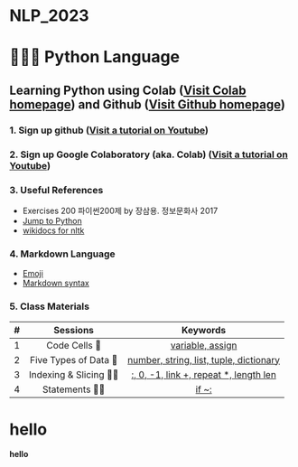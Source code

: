 # NLP_2023

# 👶🍼🐤 **Python Language**

## **Learning Python** using **Colab** ([Visit Colab homepage](https://colab.research.google.com/?utm_source=scs-index)) and **Github** ([Visit Github homepage](https://github.com/))

### **1. Sign up github** ([Visit a tutorial on Youtube](https://www.youtube.com/watch?v=c-NikCpec7U))
### **2. Sign up Google Colaboratory** (aka. Colab) ([Visit a tutorial on Youtube](https://www.youtube.com/watch?v=2X_EU18OeYM))


### **3. Useful References**
- Exercises 200 파이썬200제 by 장삼용. 정보문화사 2017
- [Jump to Python](https://wikidocs.net/book/1)
- [wikidocs for nltk](https://wikidocs.net/21667)

### **4. Markdown Language**
* [Emoji](https://gist.github.com/rxaviers/7360908)
* [Markdown syntax](https://www.markdownguide.org/basic-syntax/)

### **5. Class Materials**

| # | Sessions | Keywords |
|:--:|:--:|:--:|
| 1 | Code Cells 💝 | [variable, assign](https://github.com/adorable827/NLP_2023/blob/main/1_CodeCells_Basic.ipynb)|  
| 2 | Five Types of Data 💎 | [number, string, list, tuple, dictionary](https://github.com/adorable827/NLP_2023/blob/main/2_FiveTypesofData.ipynb)|
| 3 | Indexing & Slicing 🍬💌 | [:, 0, -1, link +, repeat *, length len](https://github.com/ms624atyale/NLP_2023/blob/main/3_Indexing_Slicing.ipynb)|
| 4 | Statements 🥇💓 | [if ~:](https://github.com/adorable827/NLP_2023/blob/main/4_1_IfStatement.ipynb)|

# hello

**hello**
